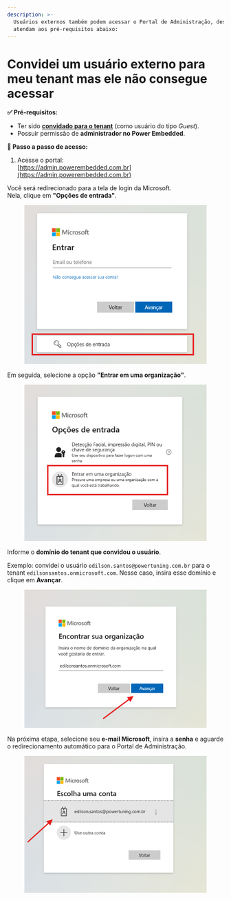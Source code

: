 ```yaml
---
description: >-
  Usuários externos também podem acessar o Portal de Administração, desde que
  atendam aos pré-requisitos abaixo:
---
```


# Convidei um usuário externo para meu tenant mas ele não consegue acessar

**✅ Pré-requisitos:**

* Ter sido [**convidado para o tenant**](../../portal-de-administracao/usuarios/convidar-usuario-externo-para-acessar-o-portal-de-administracao.md) (como usuário do tipo _Guest_).
* Possuir permissão de **administrador no Power Embedded**.

**🔐 Passo a passo de acesso:**

1. Acesse o portal:\
   [https://admin.powerembedded.com.br](https://admin.powerembedded.com.br)

Você será redirecionado para a tela de login da Microsoft.\
Nela, clique em **"Opções de entrada"**.

<figure><img src="../../.gitbook/assets/tela 22.png" alt=""><figcaption></figcaption></figure>

Em seguida, selecione a opção **"Entrar em uma organização"**.

<figure><img src="../../.gitbook/assets/tela 2.png" alt=""><figcaption></figcaption></figure>

Informe o **domínio do tenant que convidou o usuário**.

Exemplo: convidei o usuário `edilson.santos@powertuning.com.br` para o tenant `edilsonsantos.onmicrosoft.com`. Nesse caso, insira esse domínio e clique em **Avançar**.

<figure><img src="../../.gitbook/assets/tela 3.png" alt=""><figcaption></figcaption></figure>

Na próxima etapa, selecione seu **e-mail Microsoft**, insira a **senha** e aguarde o redirecionamento automático para o Portal de Administração.

<figure><img src="../../.gitbook/assets/tela 4.png" alt=""><figcaption></figcaption></figure>
